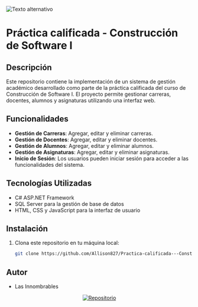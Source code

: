 ![Texto alternativo](https://aimlc-iitd.netlify.app/static/4650c83fda861c4ab6275175573643a1/361cf/featured_python.png)
# Práctica calificada - Construcción de Software I

## Descripción
Este repositorio contiene la implementación de un sistema de gestión académico desarrollado como parte de la práctica calificada del curso de Construcción de Software I. El proyecto permite gestionar carreras, docentes, alumnos y asignaturas utilizando una interfaz web.

## Funcionalidades
- **Gestión de Carreras**: Agregar, editar y eliminar carreras.
- **Gestión de Docentes**: Agregar, editar y eliminar docentes.
- **Gestión de Alumnos**: Agregar, editar y eliminar alumnos.
- **Gestión de Asignaturas**: Agregar, editar y eliminar asignaturas.
- **Inicio de Sesión**: Los usuarios pueden iniciar sesión para acceder a las funcionalidades del sistema.

## Tecnologías Utilizadas
- C# ASP.NET Framework
- SQL Server para la gestión de base de datos
- HTML, CSS y JavaScript para la interfaz de usuario

## Instalación
1. Clona este repositorio en tu máquina local:
   ```bash
   git clone https://github.com/Allison827/Practica-calificada---Construcci-n-de-Software-I.git

## Autor
- Las Innombrables

 <p align="center">
  <a href="https://github.com/Las-Innombrables">
    <img src="https://img.shields.io/badge/Visita%20Nuestro%20Repositorio-blue?logo=github" alt="Repositorio">
  </a>
</p>
